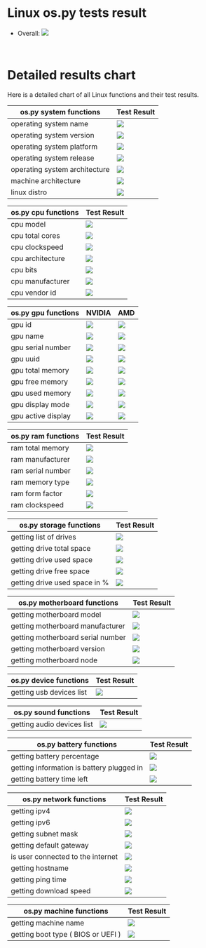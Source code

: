 # Linux os.py tests result
 * Overall: <img src="https://img.shields.io/badge/Linux_build-partially_passing-yellow.svg"/>

<br/>

# Detailed results chart
Here is a detailed chart of all Linux functions and their test results.

| os.py system functions        | Test Result                                                             |
|-------------------------------|-------------------------------------------------------------------------|
| operating system name         | <img src="https://img.shields.io/badge/Linux_build-passing-green.svg"/> |
| operating system version      | <img src="https://img.shields.io/badge/Linux_build-passing-green.svg"/> |
| operating system platform     | <img src="https://img.shields.io/badge/Linux_build-passing-green.svg"/> |
| operating system release      | <img src="https://img.shields.io/badge/Linux_build-passing-green.svg"/> |
| operating system architecture | <img src="https://img.shields.io/badge/Linux_build-passing-green.svg"/> |
| machine architecture          | <img src="https://img.shields.io/badge/Linux_build-passing-green.svg"/> |
| linux distro                  | <img src="https://img.shields.io/badge/Linux_build-passing-green.svg"/> |

| os.py cpu functions | Test Result                                                             |
|---------------------|-------------------------------------------------------------------------|
| cpu model           | <img src="https://img.shields.io/badge/Linux_build-passing-green.svg"/> |
| cpu total cores     | <img src="https://img.shields.io/badge/Linux_build-passing-green.svg"/> |
| cpu clockspeed      | <img src="https://img.shields.io/badge/Linux_build-passing-green.svg"/> |
| cpu architecture    | <img src="https://img.shields.io/badge/Linux_build-passing-green.svg"/> |
| cpu bits            | <img src="https://img.shields.io/badge/Linux_build-passing-green.svg"/> |
| cpu manufacturer    | <img src="https://img.shields.io/badge/Linux_build-passing-green.svg"/> |
| cpu vendor id       | <img src="https://img.shields.io/badge/Linux_build-passing-green.svg"/> |

| os.py gpu functions | NVIDIA                                                                  | AMD                                                                       |
|---------------------|-------------------------------------------------------------------------|---------------------------------------------------------------------------|
| gpu id              | <img src="https://img.shields.io/badge/Linux_build-passing-green.svg"/> | <img src="https://img.shields.io/badge/Linux_build-not_passing-red.svg"/> |
| gpu name            | <img src="https://img.shields.io/badge/Linux_build-passing-green.svg"/> | <img src="https://img.shields.io/badge/Linux_build-not_passing-red.svg"/> |
| gpu serial number   | <img src="https://img.shields.io/badge/Linux_build-passing-green.svg"/> | <img src="https://img.shields.io/badge/Linux_build-not_passing-red.svg"/> |
| gpu uuid            | <img src="https://img.shields.io/badge/Linux_build-passing-green.svg"/> | <img src="https://img.shields.io/badge/Linux_build-not_passing-red.svg"/> |
| gpu total memory    | <img src="https://img.shields.io/badge/Linux_build-passing-green.svg"/> | <img src="https://img.shields.io/badge/Linux_build-not_passing-red.svg"/> |
| gpu free memory     | <img src="https://img.shields.io/badge/Linux_build-passing-green.svg"/> | <img src="https://img.shields.io/badge/Linux_build-not_passing-red.svg"/> |
| gpu used memory     | <img src="https://img.shields.io/badge/Linux_build-passing-green.svg"/> | <img src="https://img.shields.io/badge/Linux_build-not_passing-red.svg"/> |
| gpu display mode    | <img src="https://img.shields.io/badge/Linux_build-passing-green.svg"/> | <img src="https://img.shields.io/badge/Linux_build-not_passing-red.svg"/> |
| gpu active display  | <img src="https://img.shields.io/badge/Linux_build-passing-green.svg"/> | <img src="https://img.shields.io/badge/Linux_build-not_passing-red.svg"/> |

| os.py ram functions | Test Result                                                               |
|---------------------|---------------------------------------------------------------------------|
| ram total memory    | <img src="https://img.shields.io/badge/Linux_build-not_passing-red.svg"/> |
| ram manufacturer    | <img src="https://img.shields.io/badge/Linux_build-not_passing-red.svg"/> |
| ram serial number   | <img src="https://img.shields.io/badge/Linux_build-not_passing-red.svg"/> |
| ram memory type     | <img src="https://img.shields.io/badge/Linux_build-not_passing-red.svg"/> |
| ram form factor     | <img src="https://img.shields.io/badge/Linux_build-not_passing-red.svg"/> |
| ram clockspeed      | <img src="https://img.shields.io/badge/Linux_build-not_passing-red.svg"/> |

| os.py storage functions       | Test Result                                                             |
|-------------------------------|-------------------------------------------------------------------------|
| getting list of drives        | <img src="https://img.shields.io/badge/Linux_build-passing-green.svg"/> |
| getting drive total space     | <img src="https://img.shields.io/badge/Linux_build-passing-green.svg"/> |
| getting drive used space      | <img src="https://img.shields.io/badge/Linux_build-passing-green.svg"/> |
| getting drive free space      | <img src="https://img.shields.io/badge/Linux_build-passing-green.svg"/> |
| getting drive used space in % | <img src="https://img.shields.io/badge/Linux_build-passing-green.svg"/> |

| os.py motherboard functions       | Test Result                                                             |
|-----------------------------------|-------------------------------------------------------------------------|
| getting motherboard model         | <img src="https://img.shields.io/badge/Linux_build-passing-green.svg"/> |
| getting motherboard manufacturer  | <img src="https://img.shields.io/badge/Linux_build-passing-green.svg"/> |
| getting motherboard serial number | <img src="https://img.shields.io/badge/Linux_build-passing-green.svg"/> |
| getting motherboard version       | <img src="https://img.shields.io/badge/Linux_build-passing-green.svg"/> |
| getting motherboard node          | <img src="https://img.shields.io/badge/Linux_build-passing-green.svg"/> |

| os.py device functions   | Test Result                                                             |
|--------------------------|-------------------------------------------------------------------------|
| getting usb devices list | <img src="https://img.shields.io/badge/Linux_build-passing-green.svg"/> |

| os.py sound functions      | Test Result                                                             |
|----------------------------|-------------------------------------------------------------------------|
| getting audio devices list | <img src="https://img.shields.io/badge/Linux_build-passing-green.svg"/> |

| os.py battery functions                   | Test Result                                                             |
|-------------------------------------------|-------------------------------------------------------------------------|
| getting battery percentage                | <img src="https://img.shields.io/badge/Linux_build-passing-green.svg"/> |
| getting information is battery plugged in | <img src="https://img.shields.io/badge/Linux_build-passing-green.svg"/> |
| getting battery time left                 | <img src="https://img.shields.io/badge/Linux_build-passing-green.svg"/> |

| os.py network functions           | Test Result                                                             |
|-----------------------------------|-------------------------------------------------------------------------|
| getting ipv4                      | <img src="https://img.shields.io/badge/Linux_build-passing-green.svg"/> |
| getting ipv6                      | <img src="https://img.shields.io/badge/Linux_build-passing-green.svg"/> |
| getting subnet mask               | <img src="https://img.shields.io/badge/Linux_build-passing-green.svg"/> |
| getting default gateway           | <img src="https://img.shields.io/badge/Linux_build-passing-green.svg"/> |
| is user connected to the internet | <img src="https://img.shields.io/badge/Linux_build-passing-green.svg"/> |
| getting hostname                  | <img src="https://img.shields.io/badge/Linux_build-passing-green.svg"/> |
| getting ping time                 | <img src="https://img.shields.io/badge/Linux_build-passing-green.svg"/> |
| getting download speed            | <img src="https://img.shields.io/badge/Linux_build-passing-green.svg"/> |

| os.py machine functions            | Test Result                                                             |
|------------------------------------|-------------------------------------------------------------------------|
| getting machine name               | <img src="https://img.shields.io/badge/Linux_build-passing-green.svg"/> |
| getting boot type ( BIOS or UEFI ) | <img src="https://img.shields.io/badge/Linux_build-passing-green.svg"/> |
